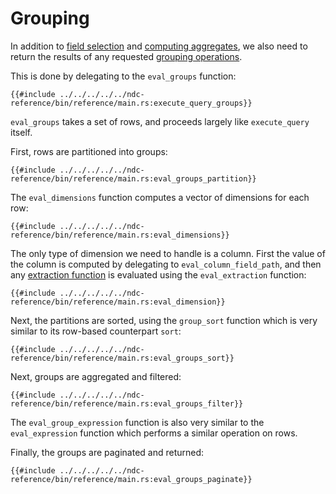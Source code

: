 # Grouping

In addition to [field selection](./field-selection.md) and [computing aggregates](./aggregates.md), we also need to return the results of any requested [grouping operations](../../../specification/queries/grouping.md).

This is done by delegating to the `eval_groups` function:

```rust,no_run,noplayground
{{#include ../../../../../ndc-reference/bin/reference/main.rs:execute_query_groups}}
```

`eval_groups` takes a set of rows, and proceeds largely like `execute_query` itself.

First, rows are partitioned into groups:

```rust,no_run,noplayground
{{#include ../../../../../ndc-reference/bin/reference/main.rs:eval_groups_partition}}
```

The `eval_dimensions` function computes a vector of dimensions for each row:

```rust,no_run,noplayground
{{#include ../../../../../ndc-reference/bin/reference/main.rs:eval_dimensions}}
```

The only type of dimension we need to handle is a column. First the value of the column is computed by delegating to `eval_column_field_path`, and then any [extraction function](../../../specification/schema/scalar-types.md#extraction-functions) is evaluated using the `eval_extraction` function:

```rust,no_run,noplayground
{{#include ../../../../../ndc-reference/bin/reference/main.rs:eval_dimension}}
```

Next, the partitions are sorted, using the `group_sort` function which is very similar to its row-based counterpart `sort`:

```rust,no_run,noplayground
{{#include ../../../../../ndc-reference/bin/reference/main.rs:eval_groups_sort}}
```

Next, groups are aggregated and filtered:

```rust,no_run,noplayground
{{#include ../../../../../ndc-reference/bin/reference/main.rs:eval_groups_filter}}
```

The `eval_group_expression` function is also very similar to the `eval_expression` function which performs a similar operation on rows.

Finally, the groups are paginated and returned:

```rust,no_run,noplayground
{{#include ../../../../../ndc-reference/bin/reference/main.rs:eval_groups_paginate}}
```
